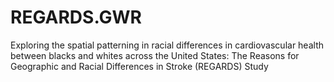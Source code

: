 # REGARDS.GWR
Exploring the spatial patterning in racial differences in cardiovascular health between blacks and whites across the United States: The Reasons for Geographic and Racial Differences in Stroke (REGARDS) Study 
